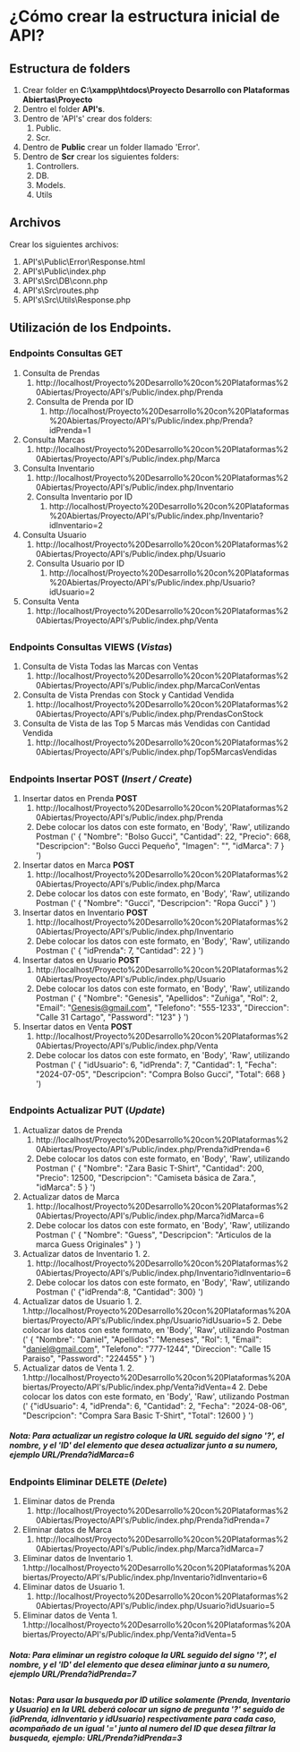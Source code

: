 # ¿Cómo crear la estructura inicial de API?

## Estructura de folders

1. Crear folder en **C:\xampp\htdocs\Proyecto Desarrollo con Plataformas Abiertas\Proyecto**
2. Dentro el folder **API's**.
3. Dentro de 'API's' crear dos folders:
    1. Public.
    2. Scr.
4. Dentro de **Public** crear un folder llamado 'Error'.
5. Dentro de **Scr** crear los siguientes folders:
    1. Controllers.
    2. DB.
    3. Models.
    4. Utils

## Archivos

Crear los siguientes archivos:

1. API's\Public\Error\Response.html
2. API's\Public\index.php
3. API's\Src\DB\conn.php
4. API's\Src\routes.php
5. API's\Src\Utils\Response.php

## Utilización de los Endpoints.

### Endpoints Consultas **GET**
1. Consulta de Prendas
    1. http://localhost/Proyecto%20Desarrollo%20con%20Plataformas%20Abiertas/Proyecto/API's/Public/index.php/Prenda
    2. Consulta de Prenda por ID
         1. http://localhost/Proyecto%20Desarrollo%20con%20Plataformas%20Abiertas/Proyecto/API's/Public/index.php/Prenda?idPrenda=1
2. Consulta Marcas
   1. http://localhost/Proyecto%20Desarrollo%20con%20Plataformas%20Abiertas/Proyecto/API's/Public/index.php/Marca
3. Consulta Inventario
   1. http://localhost/Proyecto%20Desarrollo%20con%20Plataformas%20Abiertas/Proyecto/API's/Public/index.php/Inventario
   2. Consulta Inventario por ID
      1. http://localhost/Proyecto%20Desarrollo%20con%20Plataformas%20Abiertas/Proyecto/API's/Public/index.php/Inventario?idInventario=2
4. Consulta Usuario
   1. http://localhost/Proyecto%20Desarrollo%20con%20Plataformas%20Abiertas/Proyecto/API's/Public/index.php/Usuario
   2. Consulta Usuario por ID
      1. http://localhost/Proyecto%20Desarrollo%20con%20Plataformas%20Abiertas/Proyecto/API's/Public/index.php/Usuario?idUsuario=2
5. Consulta Venta
   1. http://localhost/Proyecto%20Desarrollo%20con%20Plataformas%20Abiertas/Proyecto/API's/Public/index.php/Venta

##

### Endpoints Consultas VIEWS (*Vistas*)
1. Consulta de Vista Todas las Marcas con Ventas
   1. http://localhost/Proyecto%20Desarrollo%20con%20Plataformas%20Abiertas/Proyecto/API's/Public/index.php/MarcaConVentas
2. Consulta de Vista Prendas con Stock y Cantidad Vendida
   1. http://localhost/Proyecto%20Desarrollo%20con%20Plataformas%20Abiertas/Proyecto/API's/Public/index.php/PrendasConStock 
3. Consulta de Vista de las Top 5 Marcas más Vendidas con Cantidad Vendida
   1. http://localhost/Proyecto%20Desarrollo%20con%20Plataformas%20Abiertas/Proyecto/API's/Public/index.php/Top5MarcasVendidas

##

### Endpoints Insertar **POST** (*Insert / Create*)
1. Insertar datos en Prenda **POST**
   1. http://localhost/Proyecto%20Desarrollo%20con%20Plataformas%20Abiertas/Proyecto/API's/Public/index.php/Prenda
   2. Debe colocar los datos con este formato, en 'Body', 'Raw', utilizando Postman (' {
         "Nombre": "Bolso Gucci",
         "Cantidad": 22,
         "Precio": 668,
         "Descripcion": "Bolso Gucci Pequeño",
         "Imagen": "",
         "idMarca": 7
      } ')
2. Insertar datos en Marca **POST**
   1. http://localhost/Proyecto%20Desarrollo%20con%20Plataformas%20Abiertas/Proyecto/API's/Public/index.php/Marca 
   2. Debe colocar los datos con este formato, en 'Body', 'Raw', utilizando Postman (' {
         "Nombre": "Gucci",
         "Descripcion": "Ropa Gucci"
      } ')
3. Insertar datos en Inventario **POST**
   1. http://localhost/Proyecto%20Desarrollo%20con%20Plataformas%20Abiertas/Proyecto/API's/Public/index.php/Inventario
   2. Debe colocar los datos con este formato, en 'Body', 'Raw', utilizando Postman (' {
         "idPrenda": 7,
         "Cantidad": 22
      } ')
4. Insertar datos en Usuario **POST**
   1. http://localhost/Proyecto%20Desarrollo%20con%20Plataformas%20Abiertas/Proyecto/API's/Public/index.php/Usuario
   2. Debe colocar los datos con este formato, en 'Body', 'Raw', utilizando Postman (' {
         "Nombre": "Genesis",
         "Apellidos": "Zuñiga",
         "Rol": 2,
         "Email": "Genesis@gmail.com",
         "Telefono": "555-1233",
         "Direccion": "Calle 31 Cartago",
         "Password": "123"
      } ')
5. Insertar datos en Venta **POST**
   1. http://localhost/Proyecto%20Desarrollo%20con%20Plataformas%20Abiertas/Proyecto/API's/Public/index.php/Venta
   2. Debe colocar los datos con este formato, en 'Body', 'Raw', utilizando Postman (' {
         "idUsuario": 6,
         "idPrenda": 7,
         "Cantidad": 1,
         "Fecha": "2024-07-05",
         "Descripcion": "Compra Bolso Gucci",
         "Total": 668
      } ')

##

### Endpoints Actualizar **PUT** (*Update*)
1. Actualizar datos de Prenda
   1. http://localhost/Proyecto%20Desarrollo%20con%20Plataformas%20Abiertas/Proyecto/API's/Public/index.php/Prenda?idPrenda=6
   2. Debe colocar los datos con este formato, en 'Body', 'Raw', utilizando Postman (' {
         "Nombre": "Zara Basic T-Shirt",
         "Cantidad": 200,
         "Precio": 12500,
         "Descripcion": "Camiseta básica de Zara.",
         "idMarca": 5
      } ')
2. Actualizar datos de Marca
   1. http://localhost/Proyecto%20Desarrollo%20con%20Plataformas%20Abiertas/Proyecto/API's/Public/index.php/Marca?idMarca=6
   2. Debe colocar los datos con este formato, en 'Body', 'Raw', utilizando Postman (' {
         "Nombre": "Guess",
         "Descripcion": "Articulos de la marca Guess Originales"
      } ')
3. Actualizar datos de Inventario 1. 2.
    1. http://localhost/Proyecto%20Desarrollo%20con%20Plataformas%20Abiertas/Proyecto/API's/Public/index.php/Inventario?idInventario=6 
    2. Debe colocar los datos con este formato, en 'Body', 'Raw', utilizando Postman (' {"idPrenda":8, "Cantidad": 300} ')
4. Actualizar datos de Usuario 1. 2.
    1.http://localhost/Proyecto%20Desarrollo%20con%20Plataformas%20Abiertas/Proyecto/API's/Public/index.php/Usuario?idUsuario=5 
    2. Debe colocar los datos con este formato, en 'Body', 'Raw', utilizando Postman (' { "Nombre": "Daniel", "Apellidos": "Meneses", "Rol": 1, "Email":         "daniel@gmail.com", "Telefono": "777-1244", "Direccion": "Calle 15 Paraiso", "Password": "224455" } ')
5. Actualizar datos de Venta 1. 2.
    1.http://localhost/Proyecto%20Desarrollo%20con%20Plataformas%20Abiertas/Proyecto/API's/Public/index.php/Venta?idVenta=4
    2. Debe colocar los datos con este formato, en 'Body', 'Raw', utilizando Postman (' {"idUsuario": 4, "idPrenda": 6, "Cantidad": 2, "Fecha": "2024-08-06", "Descripcion": "Compra Sara Basic T-Shirt", "Total": 12600 } ')

##### Nota: *Para actualizar un registro coloque la URL seguido del signo '?', el nombre, y el 'ID' del elemento que desea actualizar junto a su numero, ejemplo URL/Prenda?idMarca=6*

##

### Endpoints Eliminar **DELETE** (*Delete*)
1. Eliminar datos de Prenda 
   1. http://localhost/Proyecto%20Desarrollo%20con%20Plataformas%20Abiertas/Proyecto/API's/Public/index.php/Prenda?idPrenda=7 
2. Eliminar datos de Marca
   1. http://localhost/Proyecto%20Desarrollo%20con%20Plataformas%20Abiertas/Proyecto/API's/Public/index.php/Marca?idMarca=7
3. Eliminar datos de Inventario 1.
    1.http://localhost/Proyecto%20Desarrollo%20con%20Plataformas%20Abiertas/Proyecto/API's/Public/index.php/Inventario?idInventario=6 
4. Eliminar datos de Usuario 1.
    1. http://localhost/Proyecto%20Desarrollo%20con%20Plataformas%20Abiertas/Proyecto/API's/Public/index.php/Usuario?idUsuario=5
5. Eliminar datos de Venta 1.
    1.http://localhost/Proyecto%20Desarrollo%20con%20Plataformas%20Abiertas/Proyecto/API's/Public/index.php/Venta?idVenta=5

##### Nota: *Para eliminar un registro coloque la URL seguido del signo '?', el nombre, y el 'ID' del elemento que desea eliminar junto a su numero, ejemplo URL/Prenda?idPrenda=7*

##

#### Notas: *Para usar la busqueda por ID utilice solamente (Prenda, Inventario y Usuario) en la URL deberá colocar un signo de pregunta '?' seguido de (idPrenda, idInventario y idUsuario) respectivamente para cada caso, acompañado de un igual '=' junto al numero del ID que desea filtrar la busqueda, ejemplo: URL/Prenda?idPrenda=3*

##
###
